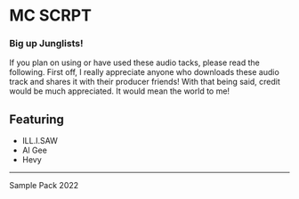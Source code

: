 # MC SCRPT

### Big up Junglists!

If you plan on using or have used these audio tacks, please read the following.
First off, I really appreciate anyone who downloads these audio track and shares it with their producer friends! With that being said, credit would be much appreciated. It would mean the world to me!

## Featuring

- ILL.I.SAW
- Al Gee
- Hevy

---

Sample Pack 2022
